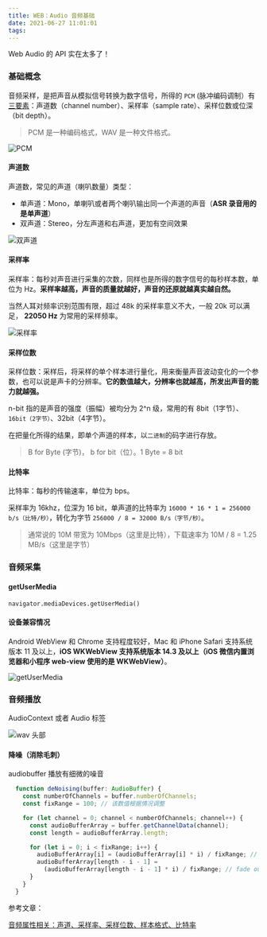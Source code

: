 ```yaml
---
title: WEB：Audio 音频基础
date: 2021-06-27 11:01:01
tags:
---
```


Web Audio 的 API 实在太多了！

<!-- more -->

### 基础概念

音频采样，是把声音从模拟信号转换为数字信号，所得的 `PCM` (脉冲编码调制）有[三要素](https://www.cnblogs.com/yongdaimi/p/10722355.html)：声道数（channel number）、采样率（sample rate）、采样位数或位深（bit depth）。

> PCM 是一种编码格式，WAV 是一种文件格式。

![PCM](/images/web-audio/pcm.png)

#### 声道数

声道数，常见的声道（喇叭数量）类型：

- 单声道：Mono，单喇叭或者两个喇叭输出同一个声道的声音（**ASR 录音用的是单声道**）
- 双声道：Stereo，分左声道和右声道，更加有空间效果

![双声道](/images/web-audio/channel.png)

#### 采样率

采样率：每秒对声音进行采集的次数，同样也是所得的数字信号的每秒样本数，单位为 Hz。**采样率越高，声音的质量就越好，声音的还原就越真实越自然。**

当然人耳对频率识别范围有限，超过 48k 的采样率意义不大，一般 20k 可以满足， **22050 Hz** 为常用的采样频率。

![采样率](/images/web-audio/sample-rate.png)

#### 采样位数

采样位数：采样后，将采样的单个样本进行量化，用来衡量声音波动变化的一个参数，也可以说是声卡的分辨率。**它的数值越大，分辨率也就越高，所发出声音的能力就越强。**

n-bit 指的是声音的强度（振幅）被均分为 2^n 级，常用的有 8bit（1字节）、`16bit（2字节）`、32bit（4字节）。

在把量化所得的结果，即单个声道的样本，以`二进制`的码字进行存放。

> B for Byte (字节)， b for bit（位）。1 Byte = 8 bit

#### 比特率

比特率：每秒的传输速率，单位为 bps。

采样率为 16khz，位深为 16 bit，单声道的比特率为 `16000 * 16 * 1 = 256000 b/s（比特/秒）`，转化为字节 `256000 / 8 = 32000 B/s（字节/秒）`。

> 通常说的 10M 带宽为 10Mbps（这里是比特），下载速率为 10M / 8 = 1.25 MB/s（这里是字节）

### 音频采集

#### getUserMedia

`navigator.mediaDevices.getUserMedia()`

#### 设备兼容情况

Android WebView 和 Chrome 支持程度较好，Mac 和 iPhone Safari 支持系统版本 11 及以上，**iOS WKWebView 支持系统版本 14.3 及以上（iOS 微信内置浏览器和小程序 web-view 使用的是 WKWebView）**。

![getUserMedia](/images/web-audio/getUserMedia.jpeg)

### 音频播放

AudioContext 或者 Audio 标签

![wav 头部](/images/web-audio/wav-header.png)

#### 降噪（消除毛刺）

audiobuffer 播放有细微的噪音

```Javascript
  function deNoising(buffer: AudioBuffer) {
    const numberOfChannels = buffer.numberOfChannels;
    const fixRange = 100; // 该数值根据情况调整

    for (let channel = 0; channel < numberOfChannels; channel++) {
      const audioBufferArray = buffer.getChannelData(channel);
      const length = audioBufferArray.length;

      for (let i = 0; i < fixRange; i++) {
        audioBufferArray[i] = (audioBufferArray[i] * i) / fixRange; // fade in
        audioBufferArray[length - i - 1] =
          (audioBufferArray[length - i - 1] * i) / fixRange; // fade out
      }
    }
  }
```

参考文章：

[音频属性相关：声道、采样率、采样位数、样本格式、比特率](https://www.cnblogs.com/yongdaimi/p/10722355.html)
